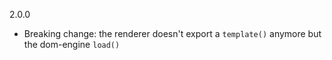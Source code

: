2.0.0
 * Breaking change: the renderer doesn't export a `template()` anymore but the dom-engine `load()`
